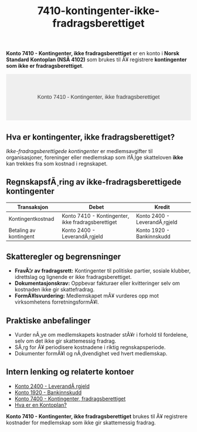 ﻿---
title: "7410-kontingenter-ikke-fradragsberettiget"
meta_title: "7410-kontingenter-ikke-fradragsberettiget"
meta_description: '**Konto 7410 - Kontingenter, ikke fradragsberettiget** er en konto i **Norsk Standard Kontoplan (NSÂ 4102)** som brukes til Ã¥ registrere **kontingenter som ikk...'
slug: 7410-kontingenter-ikke-fradragsberettiget
type: blog
layout: pages/single
---

**Konto 7410 - Kontingenter, ikke fradragsberettiget** er en konto i **Norsk Standard Kontoplan (NSÂ 4102)** som brukes til Ã¥ registrere **kontingenter som ikke er fradragsberettiget**.

![Illustrasjon av konto 7410 Kontingenter, ikke fradragsberettiget](7410-kontingenter-ikke-fradragsberettiget-image.svg)

## Hva er kontingenter, ikke fradragsberettiget?

*Ikke-fradragsberettigede kontingenter* er medlemsavgifter til organisasjoner, foreninger eller medlemskap som ifÃ¸lge skatteloven **ikke** kan trekkes fra som kostnad i regnskapet.

## RegnskapsfÃ¸ring av ikke-fradragsberettigede kontingenter

| Transaksjon                | Debet                                          | Kredit                      |
|----------------------------|------------------------------------------------|-----------------------------|
| Kontingentkostnad          | Konto 7410 - Kontingenter, ikke fradragsberettiget | Konto 2400 - LeverandÃ¸rgjeld |
| Betaling av kontingent     | Konto 2400 - LeverandÃ¸rgjeld                   | Konto 1920 - Bankinnskudd   |

## Skatteregler og begrensninger

* **FravÃ¦r av fradragsrett:** Kontingenter til politiske partier, sosiale klubber, idrettslag og lignende er ikke fradragsberettiget.
* **Dokumentasjonskrav:** Oppbevar fakturaer eller kvitteringer selv om kostnaden ikke gir skattefradrag.
* **FormÃ¥lsvurdering:** Medlemskapet mÃ¥ vurderes opp mot virksomhetens forretningsformÃ¥l.

## Praktiske anbefalinger

* Vurder nÃ¸ye om medlemskapets kostnader stÃ¥r i forhold til fordelene, selv om det ikke gir skattemessig fradrag.
* SÃ¸rg for Ã¥ periodisere kostnadene i riktig regnskapsperiode.
* Dokumenter formÃ¥l og nÃ¸dvendighet ved hvert medlemskap.

## Intern lenking og relaterte kontoer

* [Konto 2400 - LeverandÃ¸rgjeld](/blogs/kontoplan/2400-leverandorgjeld "Konto 2400 - LeverandÃ¸rgjeld")
* [Konto 1920 - Bankinnskudd](/blogs/kontoplan/1920-bankinnskudd "Konto 1920 - Bankinnskudd")
* [Konto 7400 - Kontingenter, fradragsberettiget](/blogs/kontoplan/7400-kontingenter-fradragsberettiget "Konto 7400 - Kontingenter, fradragsberettiget")
* [Hva er en Kontoplan?](/blogs/regnskap/hva-er-kontoplan "Hva er en Kontoplan? Komplett Guide til Kontoplaner i Norsk Regnskap")

**Konto 7410 - Kontingenter, ikke fradragsberettiget** brukes til Ã¥ registrere kostnader for medlemskap som ikke gir skattemessig fradrag.
